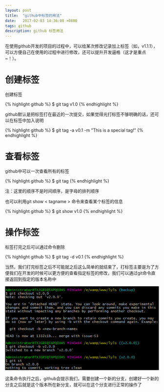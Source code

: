 ```yaml
---
layout: post
title:  "github中标签的用法"
date:   2017-02-03 14:36:08 +0800
tags: github
description: github 标签用法
---
```


在使用github开发的项目的过程中，可以给某次修改记录加上标签（如，v1.1.1），可以方便自己在使用的过程中进行修改，还可以提升开发逼格（这才是重点~！）。

# 创建标签

创建标签

{% highlight github %}
$ git tag v1.0
{% endhighlight %}

github默认是把标签打在最近的一次提交，如果觉得光打标签不够明确的话，还可以在标签中加入说明

{% highlight github %}
$ git tag -a v0.1 -m "This is a special tag!"
{% endhighlight %}

# 查看标签

github中可以一次查看所有的标签

{% highlight github %}
$ git tag
{% endhighlight %}

注：这里的顺序不是时间顺序，是字母的排列顺序

也可以利用git show < tagname > 命令来查看某个标签的信息

{% highlight github %}
$ git show v1.0
{% endhighlight %}

# 操作标签

标签打完之后可以通过命令删除

{% highlight github %}
$ git tag -d v0.1
{% endhighlight %}

当然，我们打完标签之后不可能就之后这么简单的就结束了，打标签主要是为了方便我们在开发的时候可以更方便的查看指定标签的修改，我们可以通过git命令直接返回到指定的版本名称中

![](/images/2017-02-03-1.jpg)

这条命令执行之后，github会提示我们，需要创建一个新的分支，创建好一个新的分支之后就是这个版本所在新分支，就可以在这个分支进行正常的操作了